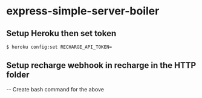 # express-simple-server-boiler


## Setup Heroku then set token
```
$ heroku config:set RECHARGE_API_TOKEN=
```

## Setup recharge webhook in recharge in the HTTP folder


--
Create bash command for the above
